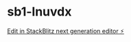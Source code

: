 # sb1-lnuvdx

[Edit in StackBlitz next generation editor ⚡️](https://stackblitz.com/~/github.com/Homnaadda/sb1-lnuvdx)